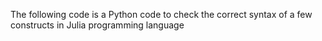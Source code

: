 The following code is a Python code to check the correct syntax of a few constructs in Julia programming language
